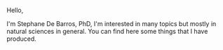 Hello,

I'm Stephane De Barros, PhD, I'm interested in many topics but mostly in natural sciences in general.
You can find here some things that I have produced.
